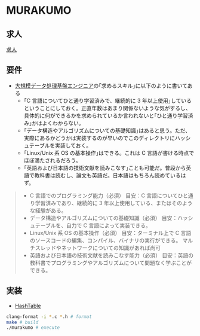 # MURAKUMO

## 求人

[求人](https://www.murakumo-tech.jp/recruitment-partnerships/engineer.html)

## 要件

- [大規模データ処理基盤エンジニア](https://www.murakumo-tech.jp/recruitment-partnerships/engineer-1.html)の｢求めるスキル｣に以下のように書いてある
  - ｢C 言語についてひと通り学習済みで、継続的に 3 年以上使用｣しているということにしておく。正直年数はあまり関係ないような気がするし、具体的に何ができるかを求められているか言われないと｢ひと通り学習済み｣かはよくわからない。
  - ｢データ構造やアルゴリズムについての基礎知識｣はあると思う。ただ、実際にあるかどうかは実装するのが早いのでこのディレクトリにハッシュテーブルを実装しておく。
  - ｢Linux/Unix 系 OS の基本操作｣はできる。これは C 言語が書ける時点でほぼ満たされるだろう。
  - ｢英語および日本語の技術文献を読みこなす｣ことも可能だ。普段から英語で教科書は読むし、論文も英語だ。日本語はもちろん読めているはず。

> - C 言語でのプログラミング能力（必須）
>   目安：C 言語についてひと通り学習済みであり、継続的に 3 年以上使用している、またはそのような経験がある。
> - データ構造やアルゴリズムについての基礎知識（必須）
>   目安：ハッシュテーブルを、自力で C 言語によって実装できる。
> - Linux/Unix 系 OS の基本操作（必須）
>   目安：ターミナル上で C 言語のソースコードの編集、コンパイル、バイナリの実行ができる。
>   マルチスレッドやネットワークについての知識があれば尚可
> - 英語および日本語の技術文献を読みこなす能力（必須）
>   目安：英語の教科書でプログラミングやアルゴリズムについて問題なく学ぶことができる。

## 実装

- [HashTable](./hash_table.c)

```bash
clang-format -i *.c *.h # format
make # build
./murakumo # execute
```
